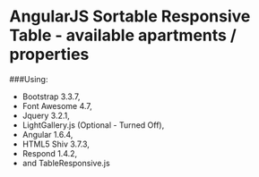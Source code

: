 # AngularJS Sortable Responsive Table - available apartments / properties

 ###Using:
 * Bootstrap 3.3.7,
 * Font Awesome 4.7,
 * Jquery 3.2.1,
 * LightGallery.js (Optional - Turned Off),
 * Angular 1.6.4,
 * HTML5 Shiv 3.7.3,
 * Respond 1.4.2,
 * and TableResponsive.js
